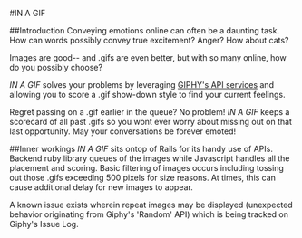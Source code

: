 #IN A GIF

##Introduction
Conveying emotions online can often be a daunting task. How can words possibly convey true excitement? Anger? How about cats? 

Images are good-- and .gifs are even better, but with so many online, how do you possibly choose? 

*IN A GIF* solves your problems by leveraging [GIPHY's API services](https://github.com/giphy/GiphyAPI) and allowing you to score a .gif show-down style to find your current feelings. 

Regret passing on a .gif earlier in the queue? No problem! *IN A GIF* keeps a scorecard of all past .gifs so you wont ever worry about missing out on that last opportunity. May your conversations be forever emoted! 

##Inner workings
*IN A GIF* sits ontop of Rails for its handy use of APIs. Backend ruby library queues of the images while Javascript handles all the placement and scoring. Basic filtering of images occurs including tossing out those .gifs exceeding 500 pixels for size reasons. At times, this can cause additional delay for new images to appear.

 A known issue exists wherein repeat images may be displayed (unexpected behavior originating from Giphy's 'Random' API) which is being tracked on Giphy's Issue Log. 